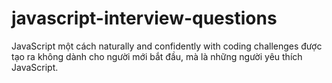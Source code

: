 # javascript-interview-questions
JavaScript một cách naturally and confidently with coding challenges được tạo ra không dành cho người mới bắt đầu, mà là những người yêu thích JavaScript.

